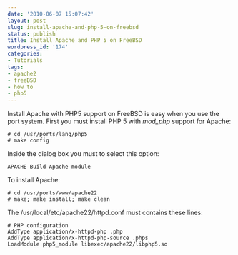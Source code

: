 ```yaml
---
date: '2010-06-07 15:07:42'
layout: post
slug: install-apache-and-php-5-on-freebsd
status: publish
title: Install Apache and PHP 5 on FreeBSD
wordpress_id: '174'
categories:
- Tutorials
tags:
- apache2
- freeBSD
- how to
- php5
---
```


Install Apache with PHP5 support on FreeBSD is easy when you use the port system. First you must install PHP 5 with _mod_php_ support for Apache:

    
    # cd /usr/ports/lang/php5
    # make config



Inside the dialog box you must to select this option:


    
    APACHE Build Apache module



To install Apache:


    
    # cd /usr/ports/www/apache22
    # make; make install; make clean



The /usr/local/etc/apache22/httpd.conf must contains these lines:


    
    # PHP configuration
    AddType application/x-httpd-php .php
    AddType application/x-httpd-php-source .phps
    LoadModule php5_module libexec/apache22/libphp5.so




